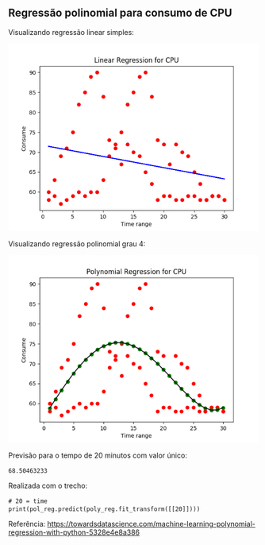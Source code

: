 ## Regressão polinomial para consumo de CPU

Visualizando regressão linear simples:

<img src="https://github.com/vinhali/advanced_monitoring/blob/master/polynomial_regression/img/linear_multiple.png?raw=true"/>

Visualizando regressão polinomial grau 4:

<img src="https://github.com/vinhali/advanced_monitoring/blob/master/polynomial_regression/img/forecast_multiple.png?raw=true"/>

Previsão para o tempo de 20 minutos com valor único:

    68.50463233
    
Realizada com o trecho:

    # 20 = time
    print(pol_reg.predict(poly_reg.fit_transform([[20]])))

Referência: https://towardsdatascience.com/machine-learning-polynomial-regression-with-python-5328e4e8a386
